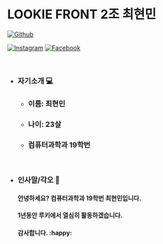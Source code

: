 # LOOKIE FRONT 2조 최현민

[![Github](https://img.shields.io/badge/Github-181717?style=round-square&logo=Github&logoColor=white&link=https://github.com/hyunmin0317)](https://github.com/hyunmin0317)

[![Instagram](https://img.shields.io/badge/Instagram-E4405F?style=round-square&logo=Instagram&logoColor=white&link=https://www.instagram.com/hyunmin_0317/)](https://www.instagram.com/hyunmin_0317/)
[![Facebook](https://img.shields.io/badge/Facebook-1877F2?style=round-square&logo=Facebook&logoColor=white&link=https://www.facebook.com/profile.php?id=100031649032539)](https://www.facebook.com/profile.php?id=100031649032539)

<br>

* ### 자기소개 :computer:

  * ### 이름: 최현민

  * ### 나이: 23살

  * ### 컴퓨터과학과 19학번

<br>

* ### 인사말/각오 :wave:

  #### 안녕하세요? 컴퓨터과학과 19학번 최현민입니다.

  #### 1년동안 루키에서 열심히 활동하겠습니다.

  #### 감사합니다. :happy: